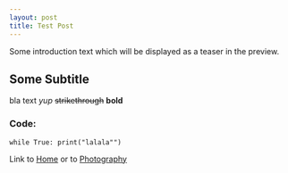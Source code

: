 ```yaml
---
layout: post
title: Test Post
---
```


Some introduction text which will be displayed as a teaser in the preview.

## Some Subtitle
bla text _yup_
~~strikethrough~~
**bold**

### Code:
`while True:
  print("lalala"")`

Link to [Home](rothermel.me) or to [Photography](rothermel.me/photography)
